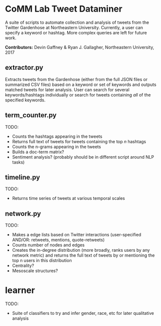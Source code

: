 # CoMM Lab Tweet Dataminer
A suite of scripts to automate collection and analysis of tweets from the Twitter Gardenhose at Northeastern University. Currently, a user can specify a keyword or hashtag. More complex queries are left for future work.

**Contributors:** Devin Gaffney & Ryan J. Gallagher, Northeastern University, 2017


## extractor.py
Extracts tweets from the Gardenhose (either from the full JSON files or
summarized CSV files) based on a keyword or set of keywords and outputs matched
tweets for later analysis. User can search for several keywords/hashtags
individually or search for tweets containing *all* of the specified keywords.

## term_counter.py
TODO:
- Counts the hashtags appearing in the tweets
- Returns full text of tweets for tweets containing the top *n* hashtags
- Counts the n-grams appearing in the tweets
- Builds a doc-term matrix?
- Sentiment analysis? (probably should be in different script around NLP tasks)

## timeline.py
TODO:
- Returns time series of tweets at various temporal scales

## network.py
TODO:
- Makes a edge lists based on Twitter interactions (user-specified AND/OR: retweets, mentions, quote-retweets)
- Counts number of nodes and edges
- Creates the in-degree distribution (more broadly, ranks users by any network metric) and returns the full text of tweets by or mentioning the top n users in this distribution
- Centrality?
- Mesoscale structures?

# learner
TODO:
- Suite of classifiers to try and infer gender, race, etc for later qualitative analysis
